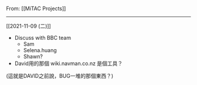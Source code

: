 From: [[MiTAC Projects]]

 --- 
 
 [[2021-11-09 (二)]]
 - Discuss with BBC team
	 - Sam
	 - Selena.huang
	 - Shawn?
 - David用的那個 wiki.navman.co.nz 是個工具？
  
  (這就是DAVID之前說，BUG一堆的那個東西？)